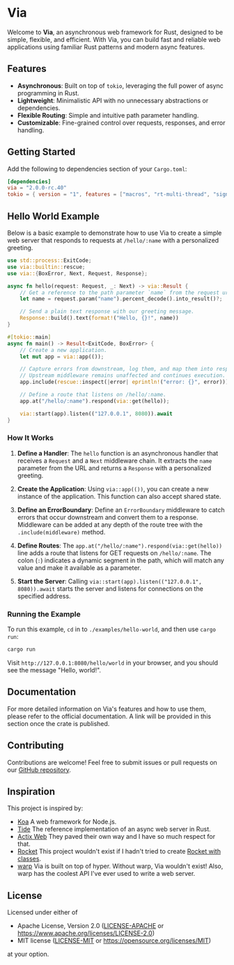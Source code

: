 # Via

Welcome to **Via**, an asynchronous web framework for Rust, designed to be simple, flexible, and efficient. With Via, you can build fast and reliable web applications using familiar Rust patterns and modern async features.

## Features

-   **Asynchronous**: Built on top of `tokio`, leveraging the full power of async programming in Rust.
-   **Lightweight**: Minimalistic API with no unnecessary abstractions or dependencies.
-   **Flexible Routing**: Simple and intuitive path parameter handling.
-   **Customizable**: Fine-grained control over requests, responses, and error handling.

## Getting Started

Add the following to dependencies section of your `Cargo.toml`:

```toml
[dependencies]
via = "2.0.0-rc.40"
tokio = { version = "1", features = ["macros", "rt-multi-thread", "signal"] }
```

## Hello World Example

Below is a basic example to demonstrate how to use Via to create a simple web server that responds to requests at `/hello/:name` with a personalized greeting.

```rust
use std::process::ExitCode;
use via::builtin::rescue;
use via::{BoxError, Next, Request, Response};

async fn hello(request: Request, _: Next) -> via::Result {
    // Get a reference to the path parameter `name` from the request uri.
    let name = request.param("name").percent_decode().into_result()?;

    // Send a plain text response with our greeting message.
    Response::build().text(format!("Hello, {}!", name))
}

#[tokio::main]
async fn main() -> Result<ExitCode, BoxError> {
    // Create a new application.
    let mut app = via::app(());

    // Capture errors from downstream, log them, and map them into responses.
    // Upstream middleware remains unaffected and continues execution.
    app.include(rescue::inspect(|error| eprintln!("error: {}", error)));

    // Define a route that listens on /hello/:name.
    app.at("/hello/:name").respond(via::get(hello));

    via::start(app).listen(("127.0.0.1", 8080)).await
}
```

### How It Works

1. **Define a Handler**: The `hello` function is an asynchronous handler that receives a `Request` and a `Next` middleware chain. It extracts the `name` parameter from the URL and returns a `Response` with a personalized greeting.

2. **Create the Application**: Using `via::app(())`, you can create a new instance of the application. This function can also accept shared state.

3. **Define an ErrorBoundary**: Define an `ErrorBoundary` middleware to catch errors that occur downstream and convert them to a response. Middleware can be added at any depth of the route tree with the `.include(middleware)` method.

4. **Define Routes**: The `app.at("/hello/:name").respond(via::get(hello))` line adds a route that listens for GET requests on `/hello/:name`. The colon (`:`) indicates a dynamic segment in the path, which will match any value and make it available as a parameter.

5. **Start the Server**: Calling `via::start(app).listen(("127.0.0.1", 8080)).await` starts the server and listens for connections on the specified address.

### Running the Example

To run this example, `cd` in to `./examples/hello-world`, and then use `cargo run`:

```sh
cargo run
```

Visit `http://127.0.0.1:8080/hello/world` in your browser, and you should see the message "Hello, world!".

## Documentation

For more detailed information on Via's features and how to use them, please refer to the official documentation. A link will be provided in this section once the crate is published.

## Contributing

Contributions are welcome! Feel free to submit issues or pull requests on our [GitHub repository](https://github.com/zacharygolba/via).

## Inspiration

This project is inspired by:

-   [Koa](https://github.com/koajs/koa) A web framework for Node.js.
-   [Tide](https://github.com/http-rs/tide) The reference implementation of an async web server in Rust.
-   [Actix Web](https://github.com/actix/actix-web) They paved their own way and I have so much respect for that.
-   [Rocket](https://github.com/rwf2/Rocket) This project wouldn't exist if I hadn't tried to create [Rocket with classes](https://github.com/zacharygolba/via/blob/f44a3e8eeaee74cadfa2dd48cb60db5ef301aa01/docs/examples/advanced-blog/src/services/api/posts.rs).
-   [warp](https://github.com/seanmonstar/warp) Via is built on top of hyper. Without warp, Via wouldn't exist! Also, warp has the coolest API I've ever used to write a web server.

## License

Licensed under either of

-   Apache License, Version 2.0 ([LICENSE-APACHE](LICENSE-APACHE) or https://www.apache.org/licenses/LICENSE-2.0)
-   MIT license ([LICENSE-MIT](LICENSE-MIT) or https://opensource.org/licenses/MIT)

at your option.
